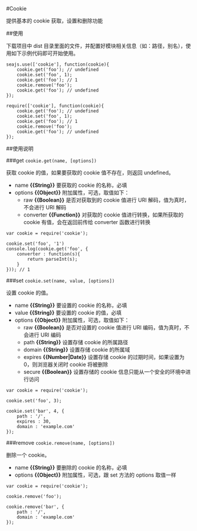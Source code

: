 #Cookie

提供基本的 cookie 获取，设置和删除功能

##使用

下载项目中 dist 目录里面的文件，并配置好模块相关信息（如：路径，别名），使用如下示例代码即可开始使用。

```
seajs.use(['cookie'], function(cookie){
    cookie.get('foo'); // undefined
    cookie.set('foo', 1);
    cookie.get('foo'); // 1
    cookie.remove('foo');
    cookie.get('foo'); // undefined
});

require(['cookie'], function(cookie){
    cookie.get('foo'); // undefined
    cookie.set('foo', 1);
    cookie.get('foo'); // 1
    cookie.remove('foo');
    cookie.get('foo'); // undefined
});
```

##使用说明

###get ``cookie.get(name, [options])``

获取 cookie 的值，如果要获取的 cookie 值不存在，则返回 undefined。

- name **{{String}}** 要获取的 cookie 的名称，必填
- options **{{Object}}** 附加属性，可选，取值如下：
  - raw  **{{Boolean}}** 是否对获取到的 cookie 值进行 URI 解码，值为真时，不会进行 URI 解码
  - converter **{{Function}}** 对获取的 cookie 值进行转换，如果所获取的 cookie 有值，会在返回前传给 converter 函数进行转换

```
var cookie = require('cookie');

cookie.set('foo', '1')
console.log(cookie.get('foo', {
    converter : function(s){
        return parseInt(s);
    }
})); // 1
```

###set ``cookie.set(name, value, [options])``

设置 cookie 的值。

- name **{{String}}** 要设置的 cookie 的名称，必填
- value **{{String}}** 要设置的 cookie 的值，必填
- options **{{Object}}** 附加属性，可选，取值如下：
  - raw **{{Boolean}}** 是否对设置的 cookie 值进行 URI 编码，值为真时，不会进行 URI 编码
  - path **{{String}}** 设置存储 cookie 的所属路径
  - domain **{{String}}** 设置存储 cookie 的所属域
  - expires **{{Number|Date}}** 设置存储 cookie 的过期时间，如果设置为 0，则浏览器关闭时 cookie 将被删除
  - secure **{{Boolean}}** 设置存储的 cookie 信息只能从一个安全的环境中进行访问

```
var cookie = require('cookie');

cookie.set('foo', 3);

cookie.set('bar', 4, {
    path : '/',
    expires : 30,
    domain : 'example.com'
});
```

###remove ``cookie.remove(name, [options])``

删除一个 cookie。

- name **{{String}}** 要删除的 cookie 的名称，必填
- options **{{Object}}** 附加属性，可选，跟 set 方法的 options 取值一样

```
var cookie = require('cookie');

cookie.remove('foo');

cookie.remove('bar', {
    path : '/',
    domain : 'example.com'
});
```


